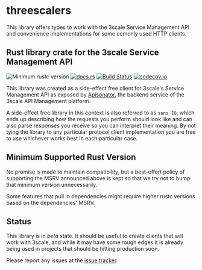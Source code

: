 # threescalers

This library offers types to work with the 3scale Service Management API and
convenience implementations for some comonly used HTTP clients.

## Rust library crate for the 3scale Service Management API

![Minimum rustc version](https://img.shields.io/badge/rustc-1.60.0+-green.svg)
[![docs.rs](https://docs.rs/threescalers/badge.svg)](https://docs.rs/threescalers)
[![Build Status](https://github.com/3scale-rs/threescalers/actions/workflows/ci.yaml/badge.svg)](https://travis-ci.org/3scale-rs/threescalers)
[![codecov.io](https://codecov.io/gh/3scale-rs/threescalers/coverage.svg?branch=master)](https://codecov.io/gh/3scale-rs/threescalers/branch/master)

This library was created as a side-effect free client for 3scale's Service Management
API as exposed by [Apisonator](https://github.com/3scale/apisonator), the backend
service of the 3scale API Management platform.

A side-effect free library in this context is also referred to as `sans IO`, which
ends up describing how the requests you perform should look like and can also parse
responses you receive so you can interpret their meaning. By not tying the library
to any particular protocol client implementation you are free to use whichever works
best in each particular case.

## Minimum Supported Rust Version

No promise is made to maintain compatibility, but a best-effort policy of supporting
the MSRV announced above is kept so that we try not to bump that minimum version
unnecessarily.

Some features that pull in dependencies might require higher rustc versions based on
the dependencies' MSRV.

## Status

This library is in _beta_ state. It should be useful to create clients that will
work with 3scale, and while it may have some rough edges it is already being used
in projects that should be hitting production soon.

Please report any issues at the [issue tracker](https://github.com/3scale-rs/threescalers/issues).

